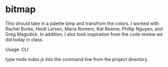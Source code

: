 # bitmap

This should take in a palette bmp and transfrom the colors. I worked with Rachel Burke, Heidi Larsen, Maria Romero, Kat Beame, Phillip Nguyen, and Greg Magsdick. In addition, I also took inspiration from the code review we did today in class.

Usage: CLI

type node index.js into the command line from the project directory.
